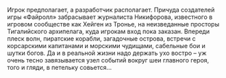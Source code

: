 <!--2025-05-25 10:15:30--><!--pdate:2014-->
Игрок предполагает, а разработчик располагает. Причуда создателей игры «Файролл» забрасывает журналиста Никифорова, известного в игровом сообществе как Хейген из Тронье, на неизведанные просторы Тигалийского архипелага, куда игрокам вход пока заказан. Впереди плеск волн, пиратские корабли, загадочные острова, встречи с корсарскими капитанами и морскими чудищами, сабельные бои и шутки богов. Да и в реальной жизни надо держать ухо востро – уж очень тесно завязывается узел событий вокруг шеи главного героя, того и гляди, в петельку совьется…